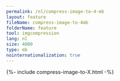 ```yaml
---
permalink: /nl/compress-image-to-4-mb
layout: feature
fileName: compress-image-to-4mb
folderName: feature
tool: imgcompression
lang: nl
size: 4000
type: mb
nointernationalization: true
---
```

{%- include compress-image-to-X.html -%}       
